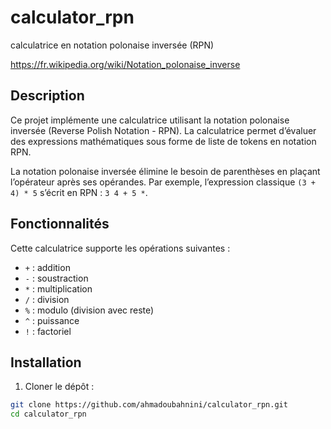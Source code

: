 # calculator_rpn
calculatrice en notation polonaise inversée (RPN)

https://fr.wikipedia.org/wiki/Notation_polonaise_inverse

## Description

Ce projet implémente une calculatrice utilisant la notation polonaise inversée (Reverse Polish Notation - RPN). La calculatrice permet d’évaluer des expressions mathématiques sous forme de liste de tokens en notation RPN.

La notation polonaise inversée élimine le besoin de parenthèses en plaçant l’opérateur après ses opérandes. Par exemple, l’expression classique `(3 + 4) * 5` s’écrit en RPN : `3 4 + 5 *`.

## Fonctionnalités

Cette calculatrice supporte les opérations suivantes :

- `+` : addition
- `-` : soustraction
- `*` : multiplication
- `/` : division
- `%` : modulo (division avec reste)
- `^` : puissance
- `!` : factoriel

## Installation

1. Cloner le dépôt :

```bash
git clone https://github.com/ahmadoubahnini/calculator_rpn.git
cd calculator_rpn
